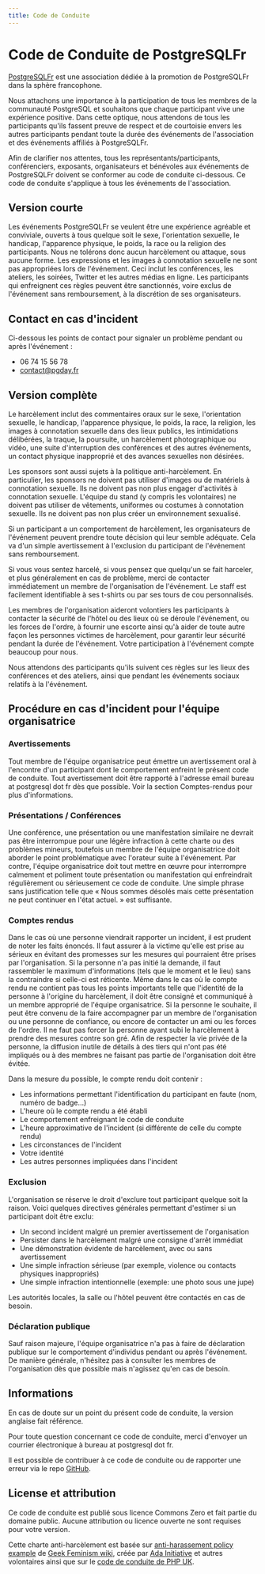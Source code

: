 ```yaml
---
title: Code de Conduite
---
```





# Code de Conduite de PostgreSQLFr

<p><a href="https://asso.postgresql.fr">PostgreSQLFr</a> est une association dédiée à la promotion de PostgreSQLFr dans la sphère francophone.</p>
<p>Nous attachons une importance à la participation de tous les membres de la communauté PostgreSQL et souhaitons que chaque participant vive une expérience positive. Dans cette optique, nous attendons de tous les participants qu'ils fassent preuve de respect et de courtoisie envers les autres participants pendant toute la durée des événements de l'association et des événements affiliés à PostgreSQLFr.</p>
<p>Afin de clarifier nos attentes, tous les représentants/participants, conférenciers, exposants, organisateurs et bénévoles aux événements de PostgreSQLFr doivent se conformer au code de conduite ci-dessous. Ce code de conduite s'applique à tous les événements de l'association.</p>

## Version courte

<p>Les événements PostgreSQLFr se veulent être une expérience agréable et conviviale, ouverts à tous quelque soit le sexe, l'orientation sexuelle, le handicap, l'apparence physique, le poids, la race ou la religion des participants. Nous ne tolérons donc aucun harcèlement ou attaque, sous aucune forme. Les expressions et les images à connotation sexuelle ne sont pas appropriées lors de l'événement. Ceci inclut les conférences, les ateliers, les soirées, Twitter et les autres médias en ligne. Les participants qui enfreignent ces règles peuvent être sanctionnés, voire exclus de l'événement sans remboursement, à la discrétion de ses organisateurs.</p>

## Contact en cas d'incident

<p>Ci-dessous les points de contact pour signaler un problème pendant ou après l'événement :</p>

* 06 74 15 56 78
* <contact@pgday.fr>


## Version complète

<p>Le harcèlement inclut des commentaires oraux sur le sexe, l'orientation sexuelle, le handicap, l'apparence physique, le poids, la race, la religion, les images à connotation sexuelle dans des lieux publics, les intimidations délibérées, la traque, la poursuite, un harcèlement photographique ou vidéo, une suite d'interruption des conférences et des autres événements, un contact physique inapproprié et des avances sexuelles non désirées.</p>
<p>Les sponsors sont aussi sujets à la politique anti-harcèlement. En particulier, les sponsors ne doivent pas utiliser d'images ou de matériels à connotation sexuelle. Ils ne doivent pas non plus engager d'activités à connotation sexuelle. L'équipe du stand (y compris les volontaires) ne doivent pas utiliser de vêtements, uniformes ou costumes à connotation sexuelle. Ils ne doivent pas non plus créer un environnement sexualisé.</p>
<p>Si un participant a un comportement de harcèlement, les organisateurs de l'événement peuvent prendre toute décision qui leur semble adéquate. Cela va d'un simple avertissement à l'exclusion du participant de l'événement sans remboursement.</p>
<p>Si vous vous sentez harcelé, si vous pensez que quelqu'un se fait harceler, et plus généralement en cas de problème, merci de contacter immédiatement un membre de l'organisation de l'événement. Le staff est facilement identifiable à ses t-shirts ou par ses tours de cou personnalisés.</p>
<p>Les membres de l'organisation aideront volontiers les participants à contacter la sécurité de l'hôtel ou des lieux où se déroule l'événement, ou les forces de l'ordre, à fournir une escorte ainsi qu'à aider de toute autre façon les personnes victimes de harcèlement, pour garantir leur sécurité pendant la durée de l'événement. Votre participation à l'événement compte beaucoup pour nous.</p>
<p>Nous attendons des participants qu'ils suivent ces règles sur les lieux des conférences et des ateliers, ainsi que pendant les événements sociaux relatifs à la l'événement.</p>
<h2 id="procédure-en-cas-dincident-pour-léquipe-organisatrice">Procédure en cas d'incident pour l'équipe organisatrice</h2>
<h3 id="avertissements">Avertissements</h3>
<p>Tout membre de l'équipe organisatrice peut émettre un avertissement oral à l'encontre d'un participant dont le comportement enfreint le présent code de conduite. Tout avertissement doit être rapporté à l'adresse email <script type="text/javascript">
<!--
h='&#112;&#x6f;&#x73;&#116;&#x67;&#114;&#x65;&#x73;&#x71;&#108;&#46;&#102;&#114;';a='&#64;';n='&#98;&#x75;&#114;&#x65;&#x61;&#x75;';e=n+a+h;
document.write('<a h'+'ref'+'="ma'+'ilto'+':'+e+'" clas'+'s="em' + 'ail">'+e+'<\/'+'a'+'>');
// -->
</script><noscript>&#98;&#x75;&#114;&#x65;&#x61;&#x75;&#32;&#x61;&#116;&#32;&#112;&#x6f;&#x73;&#116;&#x67;&#114;&#x65;&#x73;&#x71;&#108;&#32;&#100;&#x6f;&#116;&#32;&#102;&#114;</noscript> dès que possible. Voir la section Comptes-rendus pour plus d'informations.</p>
<h3 id="présentations-conférences">Présentations / Conférences</h3>
<p>Une conférence, une présentation ou une manifestation similaire ne devrait pas être interrompue pour une légère infraction à cette charte ou des problèmes mineurs, toutefois un membre de l'équipe organisatrice doit aborder le point problématique avec l'orateur suite à l'événement. Par contre, l'équipe organisatrice doit tout mettre en œuvre pour interrompre calmement et poliment toute présentation ou manifestation qui enfreindrait régulièrement ou sérieusement ce code de conduite. Une simple phrase sans justification telle que « Nous sommes désolés mais cette présentation ne peut continuer en l'état actuel. » est suffisante.</p>
<h3 id="comptes-rendus">Comptes rendus</h3>
<p>Dans le cas où une personne viendrait rapporter un incident, il est prudent de noter les faits énoncés. Il faut assurer à la victime qu'elle est prise au sérieux en évitant des promesses sur les mesures qui pourraient être prises par l'organisation. Si la personne n'a pas initié la demande, il faut rassembler le maximum d'informations (tels que le moment et le lieu) sans la contraindre si celle-ci est réticente. Même dans le cas où le compte rendu ne contient pas tous les points importants telle que l'identité de la personne à l'origine du harcèlement, il doit être consigné et communiqué à un membre approprié de l'équipe organisatrice. Si la personne le souhaite, il peut être convenu de la faire accompagner par un membre de l'organisation ou une personne de confiance, ou encore de contacter un ami ou les forces de l'ordre. Il ne faut pas forcer la personne ayant subi le harcèlement à prendre des mesures contre son gré. Afin de respecter la vie privée de la personne, la diffusion inutile de détails à des tiers qui n'ont pas été impliqués ou à des membres ne faisant pas partie de l'organisation doit être évitée.</p>
<p>Dans la mesure du possible, le compte rendu doit contenir :
  <ul>
<li>Les informations permettant l'identification du participant en faute (nom, numéro de badge…) </li>
<li>L'heure où le compte rendu a été établi </li>
<li>Le comportement enfreignant le code de conduite </li>
<li>L'heure approximative de l'incident (si différente de celle du compte rendu) </li>
<li>Les circonstances de l'incident </li>
<li>Votre identité </li>
<li>Les autres personnes impliquées dans l'incident</li>
 </ul></p>
<h3 id="exclusion">Exclusion</h3>
<p>L'organisation se réserve le droit d'exclure tout participant quelque soit la raison. Voici quelques directives générales permettant d'estimer si un participant doit être exclu:</p>
<ul>
<li>Un second incident malgré un premier avertissement de l'organisation</li>
<li>Persister dans le harcèlement malgré une consigne d'arrêt immédiat</li>
<li>Une démonstration évidente de harcèlement, avec ou sans avertissement</li>
<li>Une simple infraction sérieuse (par exemple, violence ou contacts physiques inappropriés)</li>
<li>Une simple infraction intentionnelle (exemple: une photo sous une jupe)</li>
</ul>
<p>Les autorités locales, la salle ou l'hôtel peuvent être contactés en cas de besoin.</p>
<h3 id="déclaration-publique">Déclaration publique</h3>
<p>Sauf raison majeure, l'équipe organisatrice n'a pas à faire de déclaration publique sur le comportement d'individus pendant ou après l'événement. De manière générale, n'hésitez pas à consulter les membres de l'organisation dès que possible mais n'agissez qu'en cas de besoin.</p>
<h2 id="informations">Informations</h2>
<p>En cas de doute sur un point du présent code de conduite, la version anglaise fait référence.</p>
<p>Pour toute question concernant ce code de conduite, merci d'envoyer un courrier électronique à <script type="text/javascript">
<!--
h='&#112;&#x6f;&#x73;&#116;&#x67;&#114;&#x65;&#x73;&#x71;&#108;&#46;&#102;&#114;';a='&#64;';n='&#98;&#x75;&#114;&#x65;&#x61;&#x75;';e=n+a+h;
document.write('<a h'+'ref'+'="ma'+'ilto'+':'+e+'" clas'+'s="em' + 'ail">'+e+'<\/'+'a'+'>');
// -->
</script><noscript>&#98;&#x75;&#114;&#x65;&#x61;&#x75;&#32;&#x61;&#116;&#32;&#112;&#x6f;&#x73;&#116;&#x67;&#114;&#x65;&#x73;&#x71;&#108;&#32;&#100;&#x6f;&#116;&#32;&#102;&#114;</noscript>.</p>
<p>Il est possible de contribuer à ce code de conduite ou de rapporter une erreur via le repo <a href="https://github.com/postgresqlfr/code-of-conduct">GitHub</a>.</p>
<h2 id="license-et-attribution">License et attribution</h2>
<p>Ce code de conduite est publié sous licence Commons Zero et fait partie du domaine public. Aucune attribution ou licence ouverte ne sont requises pour votre version.</p>
<p>Cette charte anti-harcèlement est basée sur <a href="http://geekfeminism.wikia.com/wiki/Conference_anti-harassment/Policy">anti-harassement policy example</a> de <a href="http://geekfeminism.wikia.com/wiki/Geek_Feminism_Wiki">Geek Feminism wiki</a>, créée par <a href="https://adainitiative.org/">Ada Initiative</a> et autres volontaires ainsi que sur le <a href="http://phpconference.co.uk/conduct/">code de conduite de PHP UK</a>.</p>


